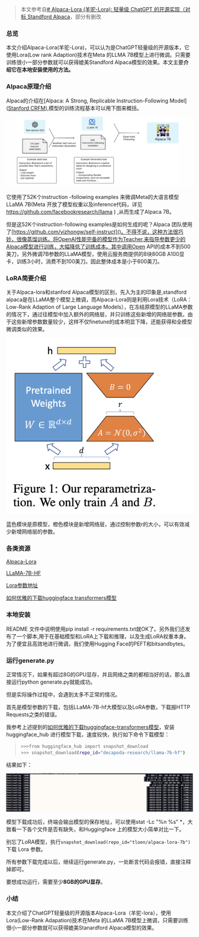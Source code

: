 > 本文参考自[# Alpaca-Lora (羊驼-Lora): 轻量级 ChatGPT 的开源实现（对标 Standford Alpaca](https://zhuanlan.zhihu.com/p/615646636)，部分有删改

### 总览

本文介绍Alpaca-Lora(羊驼-Lora)，可以认为是ChatGPT轻量级的开源版本，它使用Lora(Low rank Adaption)技术在Meta 的LLMA 7B模型上进行微调。只需要训练很小一部分参数就可以获得媲美Standford Alpaca模型的效果。本文主要**介绍它在本地安装使用的方法。**

### Alpaca原理介绍

Alpaca的介绍在[Alpaca: A Strong, Replicable Instruction-Following Model]([Stanford CRFM](https://crfm.stanford.edu/2023/03/13/alpaca.html)),模型的训练流程基本可以用下图来概括。

![截屏2023-04-23 22.24.11.png](/img/alpaca-lora/1.png)

它使用了52K个instruction -following examples 来微调Meta的大语言模型LLaMA 7B(Meta 开放了模型权重以及inference代码，详见 https://github.com/facebookresearch/llama ) ,从而生成了Alpaca 7B。

但是这52K个instruction-following examples是如何生成的呢？Alpaca 团队使用了[https://github.com/yizhongw/self-instruct]()。不得不说，这种方法很巧妙，很像蒸馏训练。将OpenAI性能完备的模型作为Teacher,来指导参数更少的Alpaca模型进行训练，大幅降低了训练成本。其中调用Open API的成本不到500美刀，另外微调7B参数的LLaMA模型，使用云服务商提供的8块80GB A100显卡，训练3小时，消费不到100美刀。因此整体成本是小于600美刀。

### LoRA简要介绍

关于Alpaca-lora和stanford Alpaca模型的区别，先入为主的印象是,standford alpaca是在LLaMA整个模型上微调，而Alpaca-Lora则是利用Lora技术（LoRA：Low-Rank Adaption of Large Language Models），在冻结原模型的LLaMA参数的情况下，通过往模型中加入额外的网络层，并只训练这些新增的网络层参数。由于这些新增参数数量较少，这样不仅finetune的成本明显下降，还能获得和全模型微调类似的效果。

![](/img/alpaca-lora/2.png)

蓝色模块是原模型，橙色模块是新增网络层，通过控制参数r的大小，可以有效减少新增网络层的参数。

### 各类资源

[Alpaca-Lora ](https://link.zhihu.com/?target=https%3A//github.com/tloen/alpaca-lora)

[LLaMA-7B-HF](https://link.zhihu.com/?target=https%3A//huggingface.co/decapoda-research/llama-7b-hf)

[Lora参数地址](https://link.zhihu.com/?target=https%3A//huggingface.co/tloen/alpaca-lora-7b)

[如何优雅的下载huggingface transformers模型](https://zhuanlan.zhihu.com/p/475260268)

### 本地安装

README 文件中说明使用pip install -r requirements.txt就OK了。另外我们还发布了一个脚本,用于在基础模型和LoRA上下载和推理，以及生成LoRA权重本身。为了便宜且高效地进行微调，我们使用Hugging Face的PEFT和bitsandbytes。

### 运行generate.py

正常情况下，如果有超过8G的GPU显存，并且网络之类的都相当好的话，那么直接运行python generate.py就能成功。

但是实际操作过程中，会遇到太多不正常的情况。

首先是模型参数的下载，包括LLaMA-7B-hf大模型以及LoRA参数，下载报HTTP Requests之类的错误。

我参考上述提到的[如何优雅的下载huggingface-transformers模型](https://zhuanlan.zhihu.com/p/475260268)，安装huggingface_hub 进行模型下载，速度较快，执行如下命令下载模型：

> ```bash
> >>>from huggingface_hub import snapshot_download
> >>> snapshot_download(repo_id="decapoda-research/llama-7b-hf")
> ```

结果如下：

![截屏2023-04-23 23.06.53.png](/img/alpaca-lora/3.png)

模型下载成功后，终端会输出模型的保存地址，可以使用stat -Lc "%n %s" *，大致看一下各个文件是否有缺失，和Huggingface 上的模型大小简单对比一下。

别忘了LoRA模型，执行`snapshot_download(repo_id="tloen/alpaca-lora-7b")` 下载 Lora 参数。

所有参数下载完成以后，继续运行generate.py，一处断言代码会报错，直接注释掉即可。

要想成功运行，需要至少**8GB的GPU显存**。

### 小结

本文介绍了ChatGPT轻量级的开源版本Alpaca-Lora（羊驼-lora），使用Lora(Low-Rank Adapation)技术在Meta 的LLaMA 7B模型上微调，只需要训练很小一部分参数就可以获得媲美Stanardford Alpaca模型的效果。
